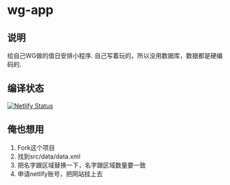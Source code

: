 # wg-app

## 说明
给自己WG做的值日安排小程序. 自己写着玩的，所以没用数据库，数据都是硬编码的.

## 编译状态
[![Netlify Status](https://api.netlify.com/api/v1/badges/7f77bd2e-7b12-43ae-bfe8-184dd8fdb017/deploy-status)](https://app.netlify.com/sites/wg59/deploys)

## 俺也想用

1. Fork这个项目
2. 找到src/data/data.xml
3. 把名字跟区域替换一下，名字跟区域数量要一致
4. 申请netlify账号，把网站挂上去